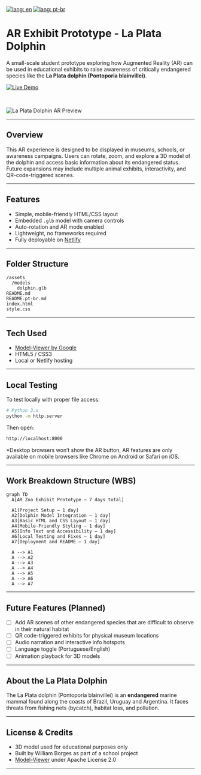 [![lang: en](https://img.shields.io/badge/lang-en-red.svg)](README.md)
[![lang: pt-br](https://img.shields.io/badge/lang-pt--br-brightgreen.svg)](README.pt-br.md)

# AR Exhibit Prototype - La Plata Dolphin

A small-scale student prototype exploring how Augmented Reality (AR) can be used in educational exhibits to raise awareness of critically endangered species like the **La Plata dolphin (Pontoporia blainvillei)**.

[![Live Demo](https://img.shields.io/badge/Live%20Demo-Netlify-blueviolet?logo=netlify&style=for-the-badge)](https://your-netlify-link.netlify.app)

<br/>

![La Plata Dolphin AR Preview](assets/images/dolphin-preview.gif) 

---

## Overview

This AR experience is designed to be displayed in museums, schools, or awareness campaigns. Users can rotate, zoom, and explore a 3D model of the dolphin and access basic information about its endangered status. Future expansions may include multiple animal exhibits, interactivity, and QR-code-triggered scenes.

---

## Features

- Simple, mobile-friendly HTML/CSS layout  
- Embedded `.glb` model with camera controls  
- Auto-rotation and AR mode enabled  
- Lightweight, no frameworks required  
- Fully deployable on [Netlify](https://netlify.com)

---

## Folder Structure

```
/assets
  /models
    dolphin.glb
README.md
README.pt-br.md
index.html
style.css
```

---

## Tech Used

- [Model-Viewer by Google](https://modelviewer.dev/)
- HTML5 / CSS3
- Local or Netlify hosting

---

## Local Testing

To test locally with proper file access:

```bash
# Python 3.x
python -m http.server
```

Then open:
```bash
http://localhost:8000
```

*Desktop browsers won’t show the AR button, AR features are only available on mobile browsers like Chrome on Android or Safari on iOS.

---

## Work Breakdown Structure (WBS)

```mermaid
graph TD
  A[AR Zoo Exhibit Prototype – 7 days total]

  A1[Project Setup – 1 day]
  A2[Dolphin Model Integration – 1 day]
  A3[Basic HTML and CSS Layout – 1 day]
  A4[Mobile-Friendly Styling – 1 day]
  A5[Info Text and Accessibility – 1 day]
  A6[Local Testing and Fixes – 1 day]
  A7[Deployment and README – 1 day]

  A --> A1
  A --> A2
  A --> A3
  A --> A4
  A --> A5
  A --> A6
  A --> A7
```

---

## Future Features (Planned)

- [ ] Add AR scenes of other endangered species that are difficult to observe in their natural habitat
- [ ] QR code-triggered exhibits for physical museum locations  
- [ ] Audio narration and interactive info hotspots  
- [ ] Language toggle (Portuguese/English)  
- [ ] Animation playback for 3D models  

---

## About the La Plata Dolphin

The La Plata dolphin (Pontoporia blainvillei) is an **endangered** marine mammal found along the coasts of Brazil, Uruguay and Argentina. It faces threats from fishing nets (bycatch), habitat loss, and pollution.

---

## License & Credits

- 3D model used for educational purposes only  
- Built by William Borges as part of a school project  
- [Model-Viewer](https://github.com/google/model-viewer) under Apache License 2.0

---
